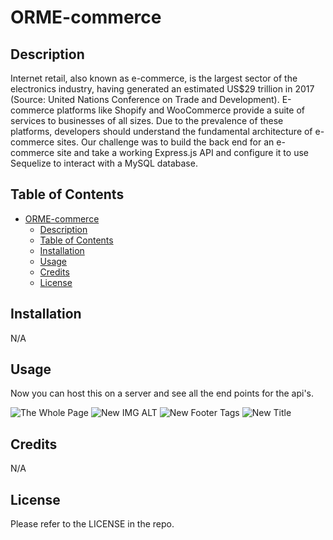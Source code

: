# ORME-commerce

## Description

Internet retail, also known as e-commerce, is the largest sector of the electronics industry, having generated an estimated US$29 trillion in 2017 (Source: United Nations Conference on Trade and Development). E-commerce platforms like Shopify and WooCommerce provide a suite of services to businesses of all sizes. Due to the prevalence of these platforms, developers should understand the fundamental architecture of e-commerce sites. Our challenge was to build the back end for an e-commerce site and take a working Express.js API and configure it to use Sequelize to interact with a MySQL database.

## Table of Contents

- [ORME-commerce](#orme-commerce)
  - [Description](#description)
  - [Table of Contents](#table-of-contents)
  - [Installation](#installation)
  - [Usage](#usage)
  - [Credits](#credits)
  - [License](#license)

## Installation

N/A

## Usage

Now you can host this on a server and see all the end points for the api's.

![The Whole Page](assets/screenshot/whole-page.png)
![New IMG ALT](assets/screenshot/img-alt.png)
![New Footer Tags](assets/screenshot/Footer.png)
![New Title](assets/screenshot/new-title.png)

## Credits

N/A

## License

Please refer to the LICENSE in the repo.
